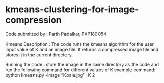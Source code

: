 # kmeans-clustering-for-image-compression
Code submitted by : Parth Padalkar, PXP180054


Kmeans
Description :
The code runs the kmeans algorithm for the user input value of K and an image file. It returns a compressed image file and stores it in the current directory.

Running the code :
store the image in the same directory as the code and run the following command for different values of K
example command:
python kmeans.py -image "Koala.jpg" -K 2 



